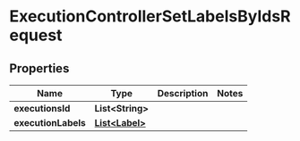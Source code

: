 

# ExecutionControllerSetLabelsByIdsRequest


## Properties

| Name | Type | Description | Notes |
|------------ | ------------- | ------------- | -------------|
|**executionsId** | **List&lt;String&gt;** |  |  |
|**executionLabels** | [**List&lt;Label&gt;**](Label.md) |  |  |



